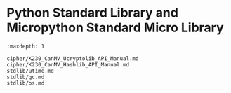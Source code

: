# Python Standard Library and Micropython Standard Micro Library

```{toctree}
:maxdepth: 1

cipher/K230_CanMV_Ucryptolib_API_Manual.md
cipher/K230_CanMV_Hashlib_API_Manual.md
stdlib/utime.md
stdlib/gc.md
stdlib/os.md
```
